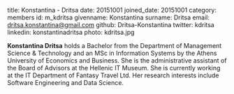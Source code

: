 title: Konstantina - Dritsa
date: 20151001
joined_date: 20151001
category: members
id: m_kdritsa
givenname: Konstantina
surname: Dritsa
email: dritsa.konstantina@gmail.com
github: Dritsa-Konstantina
twitter: kdritsa
linkedin: konstantinadritsa
photo: kdritsa.jpg

**Konstantina Dritsa** holds a Bachelor from the Department of Management Science & Technology and an MSc in 
Information Systems by the Athens University of Economics and Business. She is the administrative assistant 
of the Board of Advisors at the Hellenic IT Museum. She is currently working at the IT Department of Fantasy 
Travel Ltd. Her research interests include Software Engineering and Data Science.